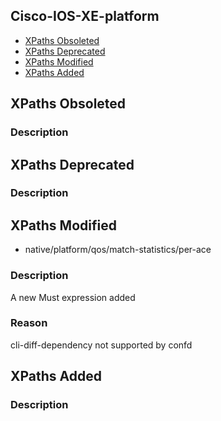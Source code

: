 ## Cisco-IOS-XE-platform


- [XPaths Obsoleted](#xpaths-obsoleted)
- [XPaths Deprecated](#xpaths-deprecated)
- [XPaths Modified](#xpaths-modified)
- [XPaths Added](#xpaths-added)

## XPaths Obsoleted

### Description

## XPaths Deprecated

### Description

## XPaths Modified

- native/platform/qos/match-statistics/per-ace

### Description

A new Must expression added

### Reason

cli-diff-dependency not supported by confd

## XPaths Added

### Description
